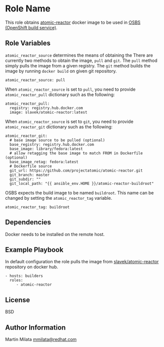 Role Name
=========

This role obtains
[atomic-reactor](https://github.com/projectatomic/atomic-reactor) docker image
to be used in [OSBS (OpenShift build
service)](https://github.com/projectatomic/osbs-client).

Role Variables
--------------

`atomic_reactor_source` determines the means of obtaining the There are
currently two methods to obtain the image, `pull` and `git`. The `pull` method
simply pulls the image from a given registry. The `git` method builds the image
by running `docker build` on given git repository.

    atomic_reactor_source: pull

When `atomic_reactor_source` is set to `pull`, you need to provide
`atomic_reactor_pull` dictionary such as the following:

    atomic_reactor_pull:
      registry: registry.hub.docker.com
      image: slavek/atomic-reactor:latest

When `atomic_reactor_source` is set to `git`, you need to provide
`atomic_reactor_git` dictionary such as the following:

    atomic_reactor_git:
      # base image source to be pulled (optional)
      base_registry: registry.hub.docker.com
      base_image: library/fedora:latest
      # allow retagging the base image to match FROM in Dockerfile (optional)
      base_image_retag: fedora:latest
      # Dockerfile source
      git_url: https://github.com/projectatomic/atomic-reactor.git
      git_branch: master
      git_subdir: ""
      git_local_path: "{{ ansible_env.HOME }}/atomic-reactor-buildroot"

OSBS expects the build image to be named `buildroot`. This name can be changed
by setting the `atomic_reactor_tag` variable.

    atomic_reactor_tag: buildroot

Dependencies
------------

Docker needs to be installed on the remote host.

Example Playbook
----------------

In default configuration the role pulls the image from
[slavek/atomic-reactor](https://hub.docker.com/r/slavek/atomic-reactor/)
repository on docker hub.

    - hosts: builders
      roles:
         - atomic-reactor

License
-------

BSD

Author Information
------------------

Martin Milata <mmilata@redhat.com>

